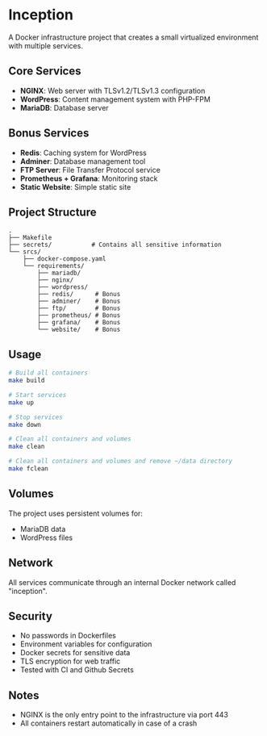 # Inception

A Docker infrastructure project that creates a small virtualized environment with multiple services.

## Core Services

- **NGINX**: Web server with TLSv1.2/TLSv1.3 configuration
- **WordPress**: Content management system with PHP-FPM
- **MariaDB**: Database server

## Bonus Services

- **Redis**: Caching system for WordPress
- **Adminer**: Database management tool
- **FTP Server**: File Transfer Protocol service
- **Prometheus + Grafana**: Monitoring stack
- **Static Website**: Simple static site

## Project Structure

```
.
├── Makefile
├── secrets/           # Contains all sensitive information
└── srcs/
    ├── docker-compose.yaml
    └── requirements/
        ├── mariadb/
        ├── nginx/
        ├── wordpress/
        ├── redis/      # Bonus
        ├── adminer/    # Bonus
        ├── ftp/        # Bonus
        ├── prometheus/ # Bonus
        ├── grafana/    # Bonus
        └── website/    # Bonus
```

## Usage

```bash
# Build all containers
make build

# Start services
make up

# Stop services
make down

# Clean all containers and volumes
make clean

# Clean all containers and volumes and remove ~/data directory
make fclean
```

## Volumes

The project uses persistent volumes for:
- MariaDB data
- WordPress files

## Network

All services communicate through an internal Docker network called "inception".


## Security

- No passwords in Dockerfiles
- Environment variables for configuration
- Docker secrets for sensitive data
- TLS encryption for web traffic
- Tested with CI and Github Secrets

## Notes

- NGINX is the only entry point to the infrastructure via port 443
- All containers restart automatically in case of a crash
